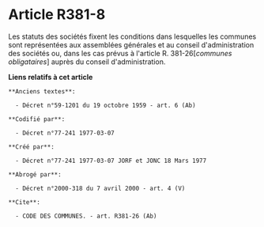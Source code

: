 # Article R381-8

Les statuts des sociétés fixent les conditions dans lesquelles les communes sont représentées aux assemblées générales et au
conseil d'administration des sociétés ou, dans les cas prévus à l'article R. 381-26[*communes obligataires*] auprès du
conseil d'administration.

**Liens relatifs à cet article**

	**Anciens textes**:

	  - Décret n°59-1201 du 19 octobre 1959 - art. 6 (Ab)

	**Codifié par**:

	  - Décret n°77-241 1977-03-07

	**Créé par**:

	  - Décret n°77-241 1977-03-07 JORF et JONC 18 Mars 1977

	**Abrogé par**:

	  - Décret n°2000-318 du 7 avril 2000 - art. 4 (V)

	**Cite**:

	  - CODE DES COMMUNES. - art. R381-26 (Ab)

